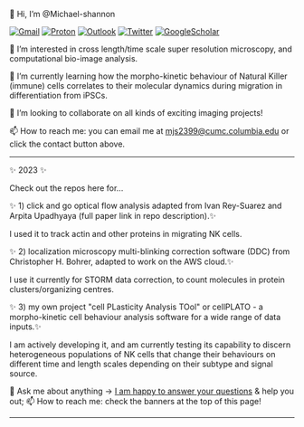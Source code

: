 👋 Hi, I’m @Michael-shannon

[![Gmail](https://img.shields.io/badge/-Gmail-critical?style=flat-square&logo=Gmail&logoColor=white&link=mailto:mkjshan@gmail.com)](mailto:mkjshan@gmail.com)
[![Proton](https://img.shields.io/badge/-Gmail-critical?style=flat-square&logo=Gmail&logoColor=white&link=mailto:m.j.shannon@pm.me)](mailto:m.j.shannon@pm.me)
[![Outlook](https://img.shields.io/badge/-Outlook-0078D4?style=flat&logo=Microsoft-Outlook&logoColor=white)](mailto:mjs2399@cumc.columbia.edu)
[![Twitter](https://img.shields.io/twitter/url?style=social&url=https://twitter.com/mshanj)](https://twitter.com/mshanj)
[![GoogleScholar](https://img.shields.io/badge/-Google%20Scholar-9cf?style=flat&logo=Google&logoColor=white)](https://scholar.google.com/citations?user=pv7PczwAAAAJ&hl=en&authuser=1)

👀 I’m interested in cross length/time scale super resolution microscopy, and computational bio-image analysis.

🌱 I’m currently learning how the morpho-kinetic behaviour of Natural Killer (immune) cells correlates to their molecular dynamics during migration in differentiation from iPSCs.

💞️ I’m looking to collaborate on all kinds of exciting imaging projects!

📫 How to reach me: you can email me at mjs2399@cumc.columbia.edu or click the contact button above.


-----


✨ 2023 ✨  

Check out the repos here for...

✨  1) click and go optical flow analysis adapted from Ivan Rey-Suarez and Arpita Upadhyaya (full paper link in repo description).✨ 
 
I used it to track actin and other proteins in migrating NK cells.
 
✨ 2) localization microscopy multi-blinking correction software (DDC) from Christopher H. Bohrer, adapted to work on the AWS cloud.✨ 

I use it currently for STORM data correction, to count molecules in protein clusters/organizing centres.

✨ 3) my own project "cell PLasticity Analysis TOol" or cellPLATO - a morpho-kinetic cell behaviour analysis software for a wide range of data inputs.✨

I am actively developing it, and am currently testing its capability to discern heterogeneous populations of NK cells that change their behaviours on different time
and length scales depending on their subtype and signal source.

💬 Ask me about anything -> [I am happy to answer your questions](mailto:mjs2399@cumc.columbia.edu) & help you out;
📫 How to reach me: check the banners at the top of this page!

-----




